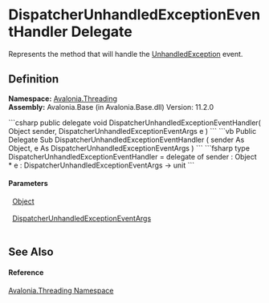 # DispatcherUnhandledExceptionEventHandler Delegate


Represents the method that will handle the <a href="E_Avalonia_Threading_Dispatcher_UnhandledException">UnhandledException</a> event.



## Definition
**Namespace:** <a href="N_Avalonia_Threading">Avalonia.Threading</a>  
**Assembly:** Avalonia.Base (in Avalonia.Base.dll) Version: 11.2.0

<Tabs groupId="api-code-preview">
<TabItem value="csharp" label="C#">
```csharp
public delegate void DispatcherUnhandledExceptionEventHandler(
	Object sender,
	DispatcherUnhandledExceptionEventArgs e
)
```
</TabItem>
<TabItem value="vb" label="VB">
```vb
Public Delegate Sub DispatcherUnhandledExceptionEventHandler ( 
	sender As Object,
	e As DispatcherUnhandledExceptionEventArgs
)
```
</TabItem>
<TabItem value="fsharp" label="F#">
```fsharp
type DispatcherUnhandledExceptionEventHandler = 
    delegate of 
        sender : Object * 
        e : DispatcherUnhandledExceptionEventArgs -> unit
```
</TabItem>
</Tabs>



#### Parameters
<dl><dt>  <a href="https://learn.microsoft.com/dotnet/api/system.object" target="_blank" rel="noopener noreferrer">Object</a></dt><dd> </dd><dt>  <a href="T_Avalonia_Threading_DispatcherUnhandledExceptionEventArgs">DispatcherUnhandledExceptionEventArgs</a></dt><dd> </dd></dl>

## See Also


#### Reference
<a href="N_Avalonia_Threading">Avalonia.Threading Namespace</a>  

